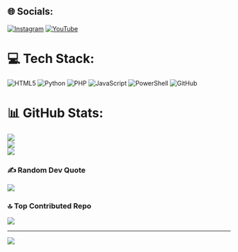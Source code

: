 
## 🌐 Socials:
[![Instagram](https://img.shields.io/badge/Instagram-%23E4405F.svg?logo=Instagram&logoColor=white)](https://instagram.com/https://www.instagram.com/codephrreak/) [![YouTube](https://img.shields.io/badge/YouTube-%23FF0000.svg?logo=YouTube&logoColor=white)](https://youtube.com/@https://www.youtube.com/@CodePhrreak) 

# 💻 Tech Stack:
![HTML5](https://img.shields.io/badge/html5-%23E34F26.svg?style=for-the-badge&logo=html5&logoColor=white) ![Python](https://img.shields.io/badge/python-3670A0?style=for-the-badge&logo=python&logoColor=ffdd54) ![PHP](https://img.shields.io/badge/php-%23777BB4.svg?style=for-the-badge&logo=php&logoColor=white) ![JavaScript](https://img.shields.io/badge/javascript-%23323330.svg?style=for-the-badge&logo=javascript&logoColor=%23F7DF1E) ![PowerShell](https://img.shields.io/badge/PowerShell-%235391FE.svg?style=for-the-badge&logo=powershell&logoColor=white) ![GitHub](https://img.shields.io/badge/github-%23121011.svg?style=for-the-badge&logo=github&logoColor=white)
# 📊 GitHub Stats:
![](https://github-readme-stats.vercel.app/api?username=codephrreak&theme=dark&hide_border=false&include_all_commits=false&count_private=false)<br/>
![](https://github-readme-streak-stats.herokuapp.com/?user=codephrreak&theme=dark&hide_border=false)<br/>
![](https://github-readme-stats.vercel.app/api/top-langs/?username=codephrreak&theme=dark&hide_border=false&include_all_commits=false&count_private=false&layout=compact)

### ✍️ Random Dev Quote
![](https://quotes-github-readme.vercel.app/api?type=horizontal&theme=radical)

### 🔝 Top Contributed Repo
![](https://github-contributor-stats.vercel.app/api?username=codephrreak&limit=5&theme=dark&combine_all_yearly_contributions=true)

---
[![](https://visitcount.itsvg.in/api?id=codephrreak&icon=0&color=0)](https://visitcount.itsvg.in)

<!-- Proudly created with GPRM ( https://gprm.itsvg.in ) -->
